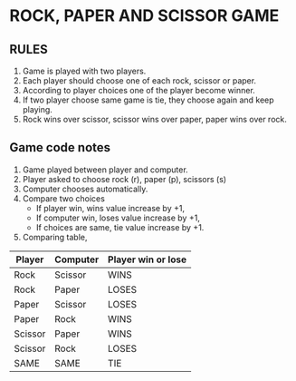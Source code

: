 # ROCK, PAPER AND SCISSOR GAME

## RULES
 1. Game is played with two players.
 2. Each player should choose one of each rock, scissor or paper.
 3. According to player choices one of the player become winner.
 4. If two player choose same game is tie, they choose again and keep playing.
 5. Rock wins over scissor, scissor wins over paper, paper wins over rock.


## Game code notes

1. Game played between player and computer.
2. Player asked to choose rock (r), paper (p), scissors (s)
3. Computer chooses automatically. 
4. Compare two choices 
    - If player win, wins value increase by +1,
    - If computer win, loses value increase by +1,
    - If choices are same, tie value increase by +1. 
5. Comparing table,
    
| Player | Computer | Player win or lose
| ----------- | ----------- | --------- |
| Rock | Scissor |  WINS |
| Rock | Paper | LOSES |
| Paper | Scissor |  LOSES |
| Paper | Rock | WINS |
| Scissor | Paper |  WINS |
| Scissor | Rock | LOSES |
| SAME | SAME | TIE |  


